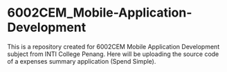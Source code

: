 # 6002CEM_Mobile-Application-Development
This is a repository created for 6002CEM Mobile Application Development subject from INTI College Penang. Here will be uploading the source code of a expenses summary application (Spend Simple).
